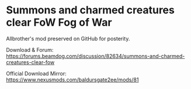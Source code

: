 # Summons and charmed creatures clear FoW Fog of War 
Allbrother's mod preserved on GitHub for posterity.

Download & Forum: https://forums.beamdog.com/discussion/82634/summons-and-charmed-creatures-clear-fow

Official Download Mirror: https://www.nexusmods.com/baldursgate2ee/mods/81
